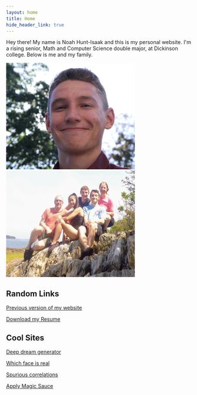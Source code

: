 ```yaml
---
layout: home
title: Home
hide_header_link: true
---
```


Hey there! My name is Noah Hunt-Isaak and this is my personal website. I'm a rising senior, Math and Computer Science double major, at Dickinson college. Below is me and my family.

<p float="left">
  <img src="/images/about/me_outside.jpg" width="350" height="290"/>
  <!--<img src="/images/portrait.jpg" width="350" height="290"/>-->
  <img src="/images/about/family.jpg" width="350" height="290"/>  
</p>


## Random Links

<a href="https://gymnastictoast.github.io/New-Website/index.html">Previous version of my website</a>

<a href="/pdfs/resume 2019.pdf" download>Download my Resume</a>

## Cool Sites

<a href="https://deepdreamgenerator.com/">Deep dream generator</a>

<a href="http://www.whichfaceisreal.com/">Which face is real</a>

<a href="https://www.tylervigen.com/spurious-correlations">Spurious correlations</a>

<a href="https://applymagicsauce.com/demo">Apply Magic Sauce</a>


<!--
<a href="https://bostonstupidhackathon.com/2017/zippable-banana.jpg">Zippable banana</a>

<a href="http://stars.chromeexperiments.com/">100,000 stars</a>
-->
